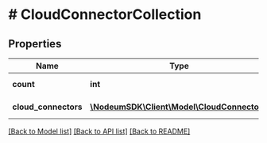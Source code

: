 # # CloudConnectorCollection

## Properties

Name | Type | Description | Notes
------------ | ------------- | ------------- | -------------
**count** | **int** |  | [optional] [readonly] 
**cloud_connectors** | [**\NodeumSDK\Client\Model\CloudConnector[]**](CloudConnector.md) |  | [optional] [readonly] 

[[Back to Model list]](../../README.md#documentation-for-models) [[Back to API list]](../../README.md#documentation-for-api-endpoints) [[Back to README]](../../README.md)


